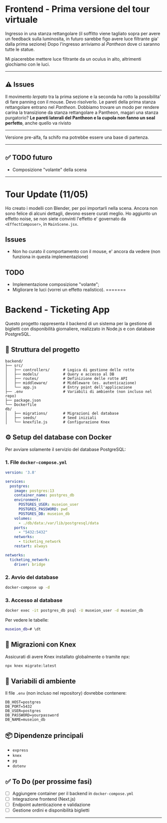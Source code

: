 # Frontend - Prima versione del tour virtuale
Ingresso in una stanza rettangolare (il soffitto viene tagliato sopra per avere un feedback sulla luminosita,
in futuro sarebbe figo avere luce filtrante gia' dalla prima sezione)
Dopo l'ingresso arriviamo al *Pantheon* dove ci saranno tutte le statue.

Mi piacerebbe mettere luce filtrante da un oculus in alto, altrimenti giochiamo con le luci.

***
## ⚠️ Issues
Il movimento *lerpato* tra la prima sezione e la seconda ha rotto la possibilita' di fare panning con il mouse. Devo risolverlo.
Le pareti della prima stanza rettangolare entrano nel *Pantheon*. Dobbiamo trovare un modo per rendere carina la transizione da stanza rettangolare a Pantheon, magari una stanza purgatorio?
**Le pareti laterali del Pantheon e la cupola non fanno un seal perfetto**, anche quello va rivisto

*** 
Versione pre-alfa, fa schifo ma potrebbe essere una base di partenza.
*** 

## ✅ TODO futuro
- Composizione "volante" della scena

***

# Tour Update (11/05)

Ho creato i modelli con Blender, per poi importarli nella scena. 
Ancora non sono felice di alcuni dettagli, devono essere curati meglio.
Ho aggiunto un effetto noise, se non siete convinti l'effetto e' governato da `<EffectComposer>`, in `MainScene.jsx`.
## Issues
- Non ho curato il comportamento con il mouse, e' ancora da vedere (non funziona in questa implementazione)

## TODO
- Implementazione composizione "volante";
- Migliorare le luci (vorrei un effetto realistico).
=======
# Backend - Ticketing App

Questo progetto rappresenta il backend di un sistema per la gestione di biglietti con disponibilità giornaliere, realizzato in Node.js e con database PostgreSQL.

## 📁 Struttura del progetto

```
backend/
├── src/
│   ├── controllers/      # Logica di gestione delle rotte
│   ├── models/           # Query e accesso al DB
│   ├── routes/           # Definizione delle rotte API
│   ├── middleware/       # Middleware (es. autenticazione)
│   └── app.js            # Entry point dell'applicazione
├── .env                  # Variabili di ambiente (non incluso nel repo)
├── package.json
└── Dockerfile
db/
│   ├── migrations/       # Migrazioni del database
│   ├── seeds/            # Seed iniziali
│   └── knexfile.js       # Configurazione Knex
```

## ⚙️ Setup del database con Docker

Per avviare solamente il servizio del database PostgreSQL:

### 1. File `docker-compose.yml`

```yaml
version: '3.8'

services:
  postgres:
    image: postgres:13
    container_name: postgres_db
    environment:
      POSTGRES_USER: museion_user
      POSTGRES_PASSWORD: pwd
      POSTGRES_DB: museion_db
    volumes:
      - ./db/data:/var/lib/postgresql/data
    ports:
      - "5432:5432"
    networks:
      - ticketing_network
    restart: always

networks:
  ticketing_network:
    driver: bridge
```

### 2. Avvio del database

```bash
docker-compose up -d
```

### 3. Accesso al database

```bash
docker exec -it postgres_db psql -U museion_user -d museion_db
```
Per vedere le tabelle:
```bash
museion_db=# \dt
```


## 🌱 Migrazioni con Knex

Assicurati di avere Knex installato globalmente o tramite npx:

```bash
npx knex migrate:latest
```

## 🔐 Variabili di ambiente

Il file `.env` (non incluso nel repository) dovrebbe contenere:

```
DB_HOST=postgres
DB_PORT=5432
DB_USER=postgres
DB_PASSWORD=yourpassword
DB_NAME=museion_db
```

## 📦 Dipendenze principali

* `express`
* `knex`
* `pg`
* `dotenv`

## ✅ To Do (per prossime fasi)

* [ ] Aggiungere container per il backend in `docker-compose.yml`
* [ ] Integrazione frontend (Next.js)
* [ ] Endpoint autenticazione e validazione
* [ ] Gestione ordini e disponibilità biglietti

---
